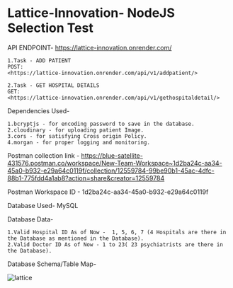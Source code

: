 # Lattice-Innovation- NodeJS Selection Test

API ENDPOINT- 
	<https://lattice-innovation.onrender.com/>

	1.Task - ADD PATIENT
	POST: 
	<https://lattice-innovation.onrender.com/api/v1/addpatient/>
	
	2.Task - GET HOSPITAL DETAILS
	GET: 
	<https://lattice-innovation.onrender.com/api/v1/gethospitaldetail/>
	

Dependencies Used- 

	1.bcryptjs - for encoding password to save in the database.
	2.cloudinary - for uploading patient Image.
	3.cors - for satisfying Cross origin Policy.
	4.morgan - for proper logging and monitoring. 
	

Postman collection link - <https://blue-satellite-431576.postman.co/workspace/New-Team-Workspace~1d2ba24c-aa34-45a0-b932-e29a64c0119f/collection/12559784-99be90b1-45ac-4dfc-88b1-775fdd4a1ab8?action=share&creator=12559784>


Postman Workspace ID - 1d2ba24c-aa34-45a0-b932-e29a64c0119f	

Database Used- MySQL

Database Data-

	1.Valid Hospital ID As of Now -  1, 5, 6, 7 (4 Hospitals are there in the Database as mentioned in the Database).
	2.Valid Doctor ID As of Now - 1 to 23( 23 psychiatrists are there in the Database).
	
Database Schema/Table Map-

![lattice](https://user-images.githubusercontent.com/62640128/212807205-31ebfc46-8d30-4fc9-906c-cd85fa544d03.png)
